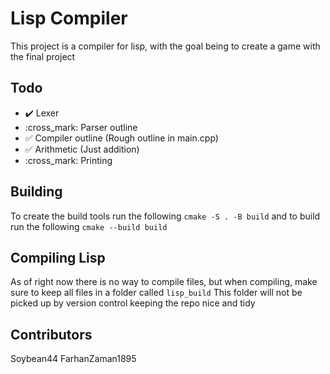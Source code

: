 # Lisp Compiler
This project is a compiler for lisp, with the goal being to create a game with the final project

## Todo
- :heavy_check_mark: Lexer 
- :cross_mark: Parser outline  
- :white_check_mark: Compiler outline (Rough outline in main.cpp) 
- :white_check_mark: Arithmetic (Just addition)  
- :cross_mark: Printing 


## Building 
To create the build tools run the following
`cmake -S . -B build`
and to build run the following
`cmake --build build`

## Compiling Lisp
As of right now there is no way to compile files, but when compiling, make sure to keep all files in a folder called `lisp_build`
This folder will not be picked up by version control keeping the repo nice and tidy

## Contributors
Soybean44
FarhanZaman1895
